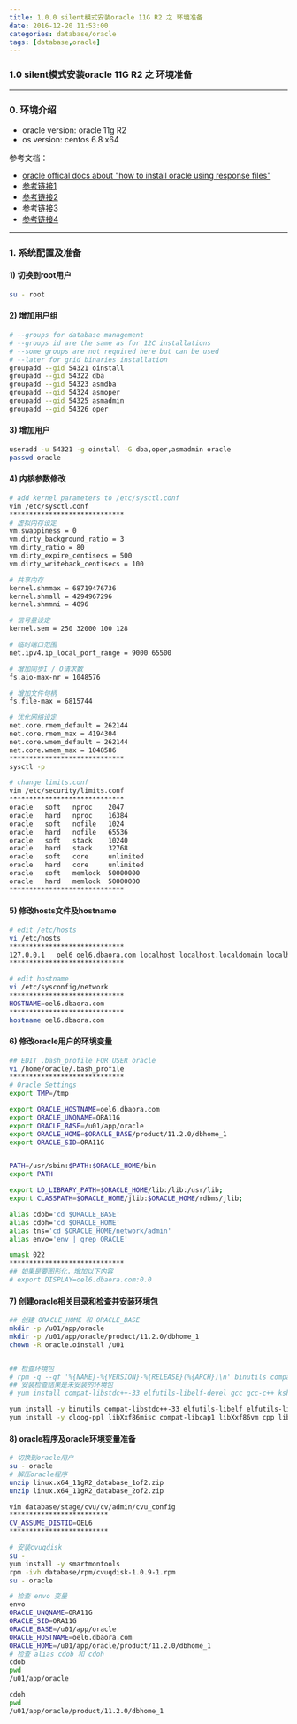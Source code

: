 ```yaml
---
title: 1.0.0 silent模式安装oracle 11G R2 之 环境准备
date: 2016-12-20 11:53:00
categories: database/oracle
tags: [database,oracle]
---
```

### 1.0 silent模式安装oracle 11G R2 之 环境准备

---

### 0. 环境介绍
- oracle version: oracle 11g R2
- os version: centos 6.8 x64

参考文档：
- [oracle offical docs about "how to install oracle using response files"](http://docs.oracle.com/cd/E11882_01/install.112/e47689/app_nonint.htm#LADBI1342)
- [参考链接1](http://dbaora.com/install-oracle-in-silent-mode-11g-release-2-11-2/)
- [参考链接2](https://www.krenger.ch/blog/11g-silent-installation-error/)
- [参考链接3](https://oracle-base.com/blog/2011/02/13/oracle-11gr2-on-oracle-linux-6/)
- [参考链接4](http://www.apoyl.com/?p=1536)

---

### 1. 系统配置及准备
#### 1) 切换到root用户
``` bash
su - root
```
#### 2) 增加用户组
``` bash
# --groups for database management
# --groups id are the same as for 12C installations
# --some groups are not required here but can be used
# --later for grid binaries installation
groupadd --gid 54321 oinstall
groupadd --gid 54322 dba
groupadd --gid 54323 asmdba
groupadd --gid 54324 asmoper
groupadd --gid 54325 asmadmin
groupadd --gid 54326 oper
```
#### 3) 增加用户
``` bash
useradd -u 54321 -g oinstall -G dba,oper,asmadmin oracle
passwd oracle
```
#### 4) 内核参数修改
``` bash
# add kernel parameters to /etc/sysctl.conf
vim /etc/sysctl.conf
*****************************
# 虚拟内存设定
vm.swappiness = 0
vm.dirty_background_ratio = 3
vm.dirty_ratio = 80
vm.dirty_expire_centisecs = 500
vm.dirty_writeback_centisecs = 100

# 共享内存
kernel.shmmax = 68719476736
kernel.shmall = 4294967296
kernel.shmmni = 4096

# 信号量设定
kernel.sem = 250 32000 100 128

# 临时端口范围
net.ipv4.ip_local_port_range = 9000 65500

# 增加同步I / O请求数
fs.aio-max-nr = 1048576

# 增加文件句柄
fs.file-max = 6815744

# 优化网络设定
net.core.rmem_default = 262144
net.core.rmem_max = 4194304
net.core.wmem_default = 262144
net.core.wmem_max = 1048586
*****************************
sysctl -p

# change limits.conf
vim /etc/security/limits.conf
*****************************
oracle   soft   nproc    2047
oracle   hard   nproc    16384
oracle   soft   nofile   1024
oracle   hard   nofile   65536
oracle   soft   stack    10240
oracle   hard   stack    32768
oracle   soft   core     unlimited
oracle   hard   core     unlimited
oracle   soft   memlock  50000000
oracle   hard   memlock  50000000
*****************************
```
#### 5) 修改hosts文件及hostname
``` bash
# edit /etc/hosts
vi /etc/hosts
*****************************
127.0.0.1   oel6 oel6.dbaora.com localhost localhost.localdomain localhost4 localhost4.localdomain4
*****************************

# edit hostname
vi /etc/sysconfig/network
*****************************
HOSTNAME=oel6.dbaora.com
*****************************
hostname oel6.dbaora.com
```
#### 6) 修改oracle用户的环境变量
``` bash
## EDIT .bash_profile FOR USER oracle
vi /home/oracle/.bash_profile
*****************************
# Oracle Settings
export TMP=/tmp

export ORACLE_HOSTNAME=oel6.dbaora.com
export ORACLE_UNQNAME=ORA11G
export ORACLE_BASE=/u01/app/oracle
export ORACLE_HOME=$ORACLE_BASE/product/11.2.0/dbhome_1
export ORACLE_SID=ORA11G


PATH=/usr/sbin:$PATH:$ORACLE_HOME/bin
export PATH

export LD_LIBRARY_PATH=$ORACLE_HOME/lib:/lib:/usr/lib;
export CLASSPATH=$ORACLE_HOME/jlib:$ORACLE_HOME/rdbms/jlib;

alias cdob='cd $ORACLE_BASE'
alias cdoh='cd $ORACLE_HOME'
alias tns='cd $ORACLE_HOME/network/admin'
alias envo='env | grep ORACLE'

umask 022
*****************************
## 如果是要图形化，增加以下内容
# export DISPLAY=oel6.dbaora.com:0.0
```
#### 7) 创建oracle相关目录和检查并安装环境包
``` bash
## 创建 ORACLE_HOME 和 ORACLE_BASE
mkdir -p /u01/app/oracle
mkdir -p /u01/app/oracle/product/11.2.0/dbhome_1
chown -R oracle.oinstall /u01


## 检查环境包
# rpm -q --qf '%{NAME}-%{VERSION}-%{RELEASE}(%{ARCH})\n' binutils compat-libstdc++-33 elfutils-libelf elfutils-libelf-devel gcc gcc-c++ glibc glibc-common glibc-devel glibc-headers ksh libaio libaio-devel libgcc libstdc++ libstdc++-devel make sysstat unixODBC unixODBC-devel
## 安装检查结果是未安装的环境包
# yum install compat-libstdc++-33 elfutils-libelf-devel gcc gcc-c++ ksh libaio-devel libstdc++-devel unixODBC unixODBC-devel

yum install -y binutils compat-libstdc++-33 elfutils-libelf elfutils-libelf-devel gcc gcc-c++ glibc glibc-common glibc-devel glibc-headers ksh libaio libaio-devel libgcc libstdc++ libstdc++-devel make sysstat unixODBC unixODBC-devel
yum install -y cloog-ppl libXxf86misc compat-libcap1 libXxf86vm cpp libdmx libstdc++-devel mpfr glibc-headers ppl kernel-headers xorg-x11-utils libXmu xorg-x11-xauth libXt libXv libXxf86dga
```
#### 8) oracle程序及oracle环境变量准备
``` bash
# 切换到oracle用户
su - oracle
# 解压oracle程序
unzip linux.x64_11gR2_database_1of2.zip
unzip linux.x64_11gR2_database_2of2.zip

vim database/stage/cvu/cv/admin/cvu_config
*************************
CV_ASSUME_DISTID=OEL6
*************************

# 安装cvuqdisk
su -
yum install -y smartmontools
rpm -ivh database/rpm/cvuqdisk-1.0.9-1.rpm
su - oracle

# 检查 envo 变量
envo
ORACLE_UNQNAME=ORA11G
ORACLE_SID=ORA11G
ORACLE_BASE=/u01/app/oracle
ORACLE_HOSTNAME=oel6.dbaora.com
ORACLE_HOME=/u01/app/oracle/product/11.2.0/dbhome_1
# 检查 alias cdob 和 cdoh
cdob
pwd
/u01/app/oracle

cdoh
pwd
/u01/app/oracle/product/11.2.0/dbhome_1
```

